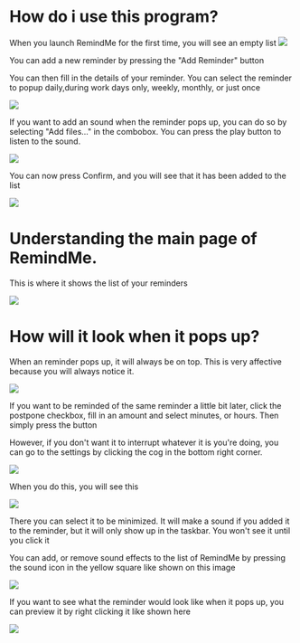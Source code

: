 # How do i use this program?

When you launch RemindMe for the first time, you will see an empty list
![](http://i.imgur.com/P0t320q.png)

You can add a new reminder by pressing the "Add Reminder" button

You can then fill in the  details of your reminder. You can select the reminder to popup daily,during work days only, weekly, monthly, or just once


![](http://i.imgur.com/vFH2gGK.png)

If you want to add an sound when the reminder pops up, you can do so by selecting "Add files..." in the combobox. You can press the play button to listen to the sound.

![](http://i.imgur.com/NExkLhA.png)

You can now press Confirm, and you will see that it has been added to the list


![](http://i.imgur.com/R7aXPP9.png)


# Understanding the main page of RemindMe.

This is where it shows the list of your reminders

![](http://i.imgur.com/dUVBaDm.png)


# How will it look when it pops up?
When an reminder pops up, it will always be on top. This is very affective because you will always notice it.

![](http://i.imgur.com/W0iv5BU.jpg)

If you want to be reminded of the same reminder a little bit later, click the postpone checkbox, fill in an amount and select minutes, or hours. Then simply press the button

However, if you don't want it to interrupt whatever it is you're doing, you can go to the settings by clicking the cog in the bottom right corner.

![](http://i.imgur.com/XQ1RDN4.png)

When you do this, you will see this

![](http://i.imgur.com/aIhU7zw.png)

There you can select it to be minimized. It will make a sound if you added it to the reminder, but it will only show up in the taskbar. You won't see it until you click it

You can add, or remove sound effects to the list of RemindMe by pressing the sound icon in the yellow square like shown on this image

![](http://i.imgur.com/BztcLSh.png)


If you want to see what the reminder would look like when it pops up, you can preview it by right clicking it like shown here

![](http://i.imgur.com/TW3d3xh.png)